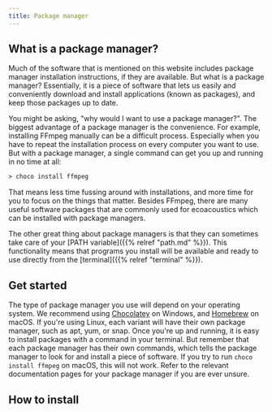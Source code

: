 ```yaml
---
title: Package manager
---
```


## What is a package manager?

Much of the software that is mentioned on this website includes package manager
installation instructions, if they are available. But what is a package manager?
Essentially, it is a piece of software that lets us easily and conveniently
download and install applications (known as packages), and keep those packages
up to date.

You might be asking, "why would I want to use a package manager?". The biggest
advantage of a package manager is the convenience. For example, installing
FFmpeg manually can be a difficult process. Especially when you have to repeat
the installation process on every computer you want to use. But with a package
manager, a single command can get you up and running in no time at all:

```ps 
> choco install ffmpeg
```

That means less time fussing around with installations, and more time for you to
focus on the things that matter. Besides FFmpeg, there are many useful software
packages that are commonly used for ecoacoustics which can be installed with
package managers.

The other great thing about package managers is that they can sometimes take
care of your [PATH variable]({{% relref "path.md" %}}). This functionality means
that programs you install will be available and ready to use directly from the 
[terminal]({{% relref "terminal" %}}).

## Get started

The type of package manager you use will depend on your operating system. We
recommend using [Chocolatey](https://chocolatey.org/) on Windows, and
[Homebrew](https://brew.sh/) on macOS. If you're using Linux, each variant will
have their own package manager, such as apt, yum, or snap. Once you're up and
running, it is easy to install packages with a command in your terminal. But
remember that each package manager has their own commands, which tells the
package manager to look for and install a piece of software. If you try to run
`choco install ffmpeg` on macOS, this will not work. Refer to the relevant
documentation pages for your package manager if you are ever unsure. 


## How to install


